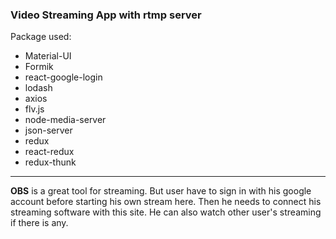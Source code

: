 ### Video Streaming App with rtmp server

Package used:

- Material-UI
- Formik
- react-google-login
- lodash
- axios
- flv.js
- node-media-server
- json-server
- redux
- react-redux
- redux-thunk

---

**OBS** is a great tool for streaming. But user have to sign in with his google account before starting his own stream here. Then he needs to connect his streaming software with this site. He can also watch other user's streaming if there is any.
